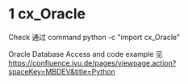 

# 1 cx_Oracle

Check 通过 command
python -c "import cx_Oracle"

Oracle Database Access and code example 见 
https://confluence.ivu.de/pages/viewpage.action?spaceKey=MBDEV&title=Python

